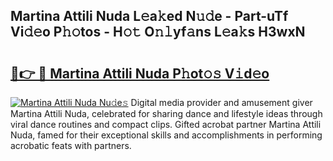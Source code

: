 ## Martina Attili Nuda L𝚎a𝚔ed N𝚞𝚍e - Part-uTf Vi𝚍𝚎o P𝚑𝚘tos - H𝚘𝚝 O𝚗𝚕yf𝚊ns L𝚎a𝚔s H3wxN

# <h2><a href="http://kfdg7j0.oniu.top/?m=Martina+Attili+Nuda">🔗👉 🔴 Martina Attili Nuda P𝚑ot𝚘𝚜 V𝚒d𝚎o</a></h2>

[![Martina Attili Nuda Nu𝚍e𝚜](https://i.imgur.com/0qMVB7G.gif)](http://kfdg7j0.oniu.top/?m=Martina+Attili+Nuda)
Digital media provider and amusement giver Martina Attili Nuda, celebrated for sharing dance and lifestyle ideas through viral dance routines and compact clips. Gifted acrobat partner Martina Attili Nuda, famed for their exceptional skills and accomplishments in performing acrobatic feats with partners.  
